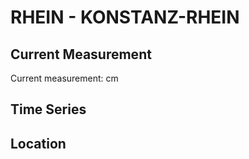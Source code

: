# RHEIN - KONSTANZ-RHEIN

## Current Measurement

Current measurement: <Value topic="rivers/pegel-online/RHEIN/KONSTANZ-RHEIN/measurementValue"/> cm

## Time Series

<TimeSeries topic="rivers/pegel-online/RHEIN/KONSTANZ-RHEIN/measurementValue" period="week" />

## Location

<WorldMap>
  <Marker lat="47.66788894950556" lon="9.172858423266213" labelTopic="rivers/pegel-online/RHEIN/KONSTANZ-RHEIN/measurementValue" />
</WorldMap>
